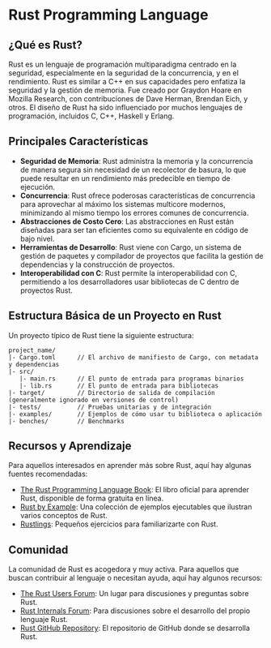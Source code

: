 
# Rust Programming Language

## ¿Qué es Rust?

Rust es un lenguaje de programación multiparadigma centrado en la seguridad, especialmente en la seguridad de la concurrencia, y en el rendimiento. Rust es similar a C++ en sus capacidades pero enfatiza la seguridad y la gestión de memoria. Fue creado por Graydon Hoare en Mozilla Research, con contribuciones de Dave Herman, Brendan Eich, y otros. El diseño de Rust ha sido influenciado por muchos lenguajes de programación, incluidos C, C++, Haskell y Erlang.

## Principales Características

- **Seguridad de Memoria**: Rust administra la memoria y la concurrencia de manera segura sin necesidad de un recolector de basura, lo que puede resultar en un rendimiento más predecible en tiempo de ejecución.
- **Concurrencia**: Rust ofrece poderosas características de concurrencia para aprovechar al máximo los sistemas multicore modernos, minimizando al mismo tiempo los errores comunes de concurrencia.
- **Abstracciones de Costo Cero**: Las abstracciones en Rust están diseñadas para ser tan eficientes como su equivalente en código de bajo nivel.
- **Herramientas de Desarrollo**: Rust viene con Cargo, un sistema de gestión de paquetes y compilador de proyectos que facilita la gestión de dependencias y la construcción de proyectos.
- **Interoperabilidad con C**: Rust permite la interoperabilidad con C, permitiendo a los desarrolladores usar bibliotecas de C dentro de proyectos Rust.

## Estructura Básica de un Proyecto en Rust

Un proyecto típico de Rust tiene la siguiente estructura:

```plaintext
project_name/
|- Cargo.toml      // El archivo de manifiesto de Cargo, con metadata y dependencias
|- src/
   |- main.rs      // El punto de entrada para programas binarios
   |- lib.rs       // El punto de entrada para bibliotecas
|- target/         // Directorio de salida de compilación (generalmente ignorado en versiones de control)
|- tests/          // Pruebas unitarias y de integración
|- examples/       // Ejemplos de cómo usar tu biblioteca o aplicación
|- benches/        // Benchmarks
```

## Recursos y Aprendizaje

Para aquellos interesados en aprender más sobre Rust, aquí hay algunas fuentes recomendadas:

- [The Rust Programming Language Book](https://doc.rust-lang.org/book/): El libro oficial para aprender Rust, disponible de forma gratuita en línea.
- [Rust by Example](https://doc.rust-lang.org/rust-by-example/): Una colección de ejemplos ejecutables que ilustran varios conceptos de Rust.
- [Rustlings](https://github.com/rust-lang/rustlings): Pequeños ejercicios para familiarizarte con Rust.

## Comunidad

La comunidad de Rust es acogedora y muy activa. Para aquellos que buscan contribuir al lenguaje o necesitan ayuda, aquí hay algunos recursos:

- [The Rust Users Forum](https://users.rust-lang.org/): Un lugar para discusiones y preguntas sobre Rust.
- [Rust Internals Forum](https://internals.rust-lang.org/): Para discusiones sobre el desarrollo del propio lenguaje Rust.
- [Rust GitHub Repository](https://github.com/rust-lang/rust): El repositorio de GitHub donde se desarrolla Rust.
